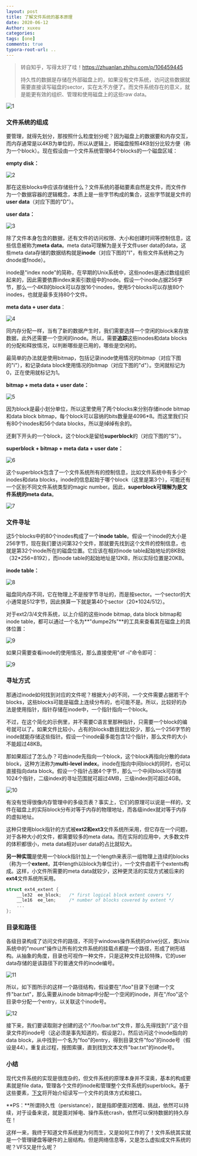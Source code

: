 ```yaml
---
layout: post
title: 了解文件系统的基本原理
date: 2020-06-12
Author: xuxeu
categories: 
tags: [one]
comments: true
typora-root-url: ..
---
```


> 转自知乎，写得太好了哇！https://zhuanlan.zhihu.com/p/106459445
>
> 持久性的数据是存储在外部磁盘上的，如果没有文件系统，访问这些数据就需要直接读写磁盘的sector，实在太不方便了。而文件系统存在的意义，就是能更有效的组织、管理和使用磁盘上的这些raw data。

![1](/images/2020-06-12-fs/1.jpg)

### 文件系统的组成

要管理，就得先划分，那按照什么粒度划分呢？因为磁盘上的数据要和内存交互，而内存通常是以4KB为单位的，所以从逻辑上，把磁盘按照4KB划分比较方便（称为一个block）。现在假设由一个文件系统管理64个blocks的一个磁盘区域：

**empty disk：**

![2](/images/2020-06-12-fs/2.png)

那在这些blocks中应该存储些什么？文件系统的基础要素自然是文件，而文件作为一个数据容器的逻辑概念，本质上是一些字节构成的集合，这些字节就是文件的**user data**（对应下图的"D"）。

**user data：**

![3](/images/2020-06-12-fs/3.jpg)

除了文件本身包含的数据，还有文件的访问权限、大小和创建时间等控制信息，这些信息被称为**meta data**。meta data可理解为是关于文件user data的data，这些meta data存储的数据结构就是**inode**（对应下图的"I"，有些文件系统称之为dnode或fnode）。

inode是"index node"的简称，在早期的Unix系统中，这些nodes是通过数组组织起来的，因此需要依靠index来索引数组中的node。假设一个inode占据256字节，那么一个4KB的block可以存放16个inodes，使用5个blocks可以存放80个inodes，也就是最多支持80个文件。

**meta data + user data**：

![4](/images/2020-06-12-fs/4.jpg)

同内存分配一样，当有了新的数据产生时，我们需要选择一个空闲的block来存放数据，此外还需要一个空闲的inode。所以，需要**追踪**这些inodes和data blocks的分配和释放情况，以判断哪些是已用的，哪些是空闲的。

最简单的办法就是使用bitmap，包括记录inode使用情况的bitmap（对应下图的"i"），和记录data block使用情况的bitmap（对应下图的"d"）。空闲就标记为0，正在使用就标记为1。

**bitmap + meta data + user date：**

![5](/images/2020-06-12-fs/5.jpg)

因为block是最小划分单位，所以这里使用了两个blocks来分别存储inode bitmap和data block bitmap，每个block可以容纳的bits数量是4096*8。而这里我们只有80个inodes和56个data blocks，所以是绰绰有余的。

还剩下开头的一个block，这个block是留给**superblock**的（对应下图的"S"）。

**superblock + bitmap + meta data + user date：**

![6](/images/2020-06-12-fs/6.jpg)

这个superblock包含了一个文件系统所有的控制信息，比如文件系统中有多少个inodes和data blocks，inode的信息起始于哪个block（这里是第3个），可能还有一个区别不同文件系统类型的magic number。因此，**superblock可理解为是文件系统的meta data**。

![7](/images/2020-06-12-fs/7.jpg)

### 文件寻址

这5个blocks中的80个inodes构成了一个**inode table**。假设一个inode的大小是256字节，现在我们要访问第32个文件，那就要先找到这个文件的控制信息，也就是第32个inode所在的磁盘位置。它应该在相对inode table起始地址的8KB处（32*256=8192），而inode table的起始地址是12KB，所以实际位置是20KB。

**inode table：**

![8](/images/2020-06-12-fs/8.jpg)

磁盘同内存不同，它在物理上不是按字节寻址的，而是按sector。一个sector的大小通常是512字节，因此换算一下就是第40个sector（20*1024/512）。

对于ext2/3/4文件系统，以上介绍的这些inode bitmap, data block bitmap和inode table，都可以通过一个名为**"dumpe2fs"**的工具来查看其在磁盘上的具体位置：

![9](/images/2020-06-12-fs/9.jpg)

如果只需要查看inode的使用情况，那么直接使用"df -i"命令即可：

![9](/images/2020-06-12-fs/9.png)

### 寻址方式

那通过inode如何找到对应的文件呢？根据大小的不同，一个文件需要占据若干个blocks，这些blocks可能是磁盘上连续分布的，也可能不是。所以，比较好的办法是使用指针，指针存储在inode中，一个指针指向一个block。

不过，在这个简化的示例里，并不需要C语言里那种指针，只需要一个block的编号就可以了。如果文件比较小，占有的blocks数目就比较少，那么一个256字节的inode就能存储这些指针。假设一个inode最多能包含12个指针，那么文件的大小不能超过48KB。

那如果超过了怎么办？可由inode先指向一个block，这个block再指向分散的data block，这种方法称为**multi-level index**。inode在指向中间block的同时，也可以直接指向data block。假设一个指针占据4个字节，那么一个中间block可存储1024个指针，二级index的寻址范围就可超过4MB，三级index则可超过4GB。

![10](/images/2020-06-12-fs/10.jpg)

有没有觉得很像内存管理中的多级页表？事实上，它们的原理可以说是一样的，文件在磁盘上的实际block分布对等于内存的物理地址，而各级index就对等于内存的虚拟地址。

这种只使用block指针的方式被**ext2和ext3**文件系统所采用，但它存在一个问题，对于各种大小的文件，都需要较多的meta data。而在实际的应用中，大多数文件的体积都很小，meta data相对user data的占比就较大。

**另一种实现**是使用一个block指针加上一个length来表示一组物理上连续的blocks（称为一个**extent**，其中length以block为单位计），一个文件由若干个extents构成。这样，小文件所需要的meta data就较少，这种更灵活的实现方式被后来的**ext4**文件系统所采用。

```go
struct ext4_extent {
    __le32  ee_block;   /* first logical block extent covers */
    __le16  ee_len;     /* number of blocks covered by extent */
    ...
};
```

### 目录和路径

各级目录构成了访问文件的路径，不同于windows操作系统的drive分区，类Unix系统中的"mount"操作让所有的文件系统的挂载点都是一个路径，形成了树形结构。从抽象的角度，目录也可视作一种文件，只是这种文件比较特殊，它的user data存储的是该路径下的普通文件的inode编号。

![11](/images/2020-06-12-fs/11.jpg)

所以，如下图所示的这样一个路径结构，假设要在"/foo"目录下创建一个文件"bar.txt"，那么需要从inode bitmap中分配一个空闲的inode，并在"/foo"这个目录中分配一个entry，以关联这个inode号。

![12](/images/2020-06-12-fs/12.jpg)

接下来，我们要读取刚才创建的这个"/foo/bar.txt"文件，那么先得找到"/"这个目录文件的inode号（这必须是事先知道的，假设是2）。然后访问这个inode指向的data block，从中找到一个名为"foo"的entry，得到目录文件"foo"的inode号（假设是44）。重复此过程，按图索骥，直到找到文本文件"bar.txt"的inode号。

### 小结

现代文件系统的实现是很庞杂的，但文件系统的原理本身并不深奥，基本的构成要素就是file data，管理各个文件的inode和管理整个文件系统的superblock。基于这些要素，[下文](https://zhuanlan.zhihu.com/p/100329177)将开始介绍读写一个文件的具体方式和接口。

**PS：**所谓持久性（persistance），就是指即便面对困难、挑战，依然可以持续，对于设备来说，就是面对掉电、操作系统crash，依然可以保持数据的持久存在！

这样一来，我终于知道文件系统是为何而生，又是如何工作的了！文件系统其实就是一个管理硬盘等硬件的上层结构。但是网络信息等，又是怎么虚拟成文件系统的呢？VFS又是什么呢？

